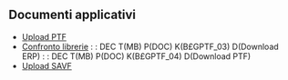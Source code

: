 ## Documenti applicativi
- [Upload PTF](Sorgenti/DOC/TA/B£AMO/B£GPTF_01)
- [Confronto librerie](Sorgenti/DOC/TA/B£AMO/B£GPTF_02)
 :  : DEC T(MB) P(DOC) K(B£GPTF_03) D(Download ERP)
 :  : DEC T(MB) P(DOC) K(B£GPTF_04) D(Download PTF)
- [Upload SAVF](Sorgenti/DOC/TA/B£AMO/B£GPTF_05)
